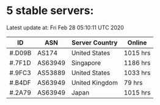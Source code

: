 # 5 stable servers:

Latest update at: Fri Feb 28 05:10:11 UTC 2020

| ID | ASN | Server Country | Online |
| -- | --- | -------------- | ------ |
| #.D09B | AS174 | United States | 1015 hrs |
| #.7F1D | AS63949 | Singapore | 1186 hrs |
| #.9FC3 | AS53889 | United States | 1033 hrs |
| #.B4DF | AS63949 | United Kingdom | 79 hrs |
| #.2A79 | AS63949 | Japan | 1015 hrs |

